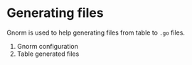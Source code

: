 # Generating files

Gnorm is used to help generating files from table to `.go` files. 

1. Gnorm configuration
1. Table generated files 